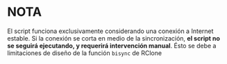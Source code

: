 # NOTA
El script funciona exclusivamente considerando una conexión a Internet estable. Si la conexión se corta en medio de la sincronización, **el script no se seguirá ejecutando, y requerirá intervención manual**. Ésto se debe a limitaciones de diseño de la función `bisync` de RClone
